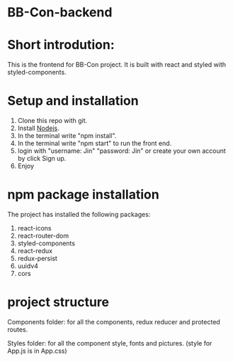 # BB-Con-backend

# Short introdution:
This is the frontend for BB-Con project. It is built with react and styled with styled-components. 

# Setup and installation
1. Clone this repo with git.
2. Install [Nodejs](https://nodejs.org/en/).
3. In the terminal write "npm install".
4. In the terminal write "npm start" to run the front end. 
5. login with "username: Jin" "password: Jin" or create your own account by click Sign up.
6. Enjoy

# npm package installation
The project has installed the following packages:
1. react-icons
2. react-router-dom
3. styled-components
4. react-redux
5. redux-persist
6. uuidv4
7. cors

# project structure
Components folder: for all the components, redux reducer and protected routes.

Styles folder: for all the component style, fonts and pictures. (style for App.js is in App.css)
